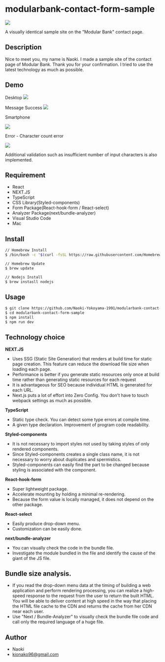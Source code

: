 # modularbank-contact-form-sample

![](https://modularbank-contact-form-sample.vercel.app/)

A visually identical sample site on the "Modular Bank" contact page.

## Description

Nice to meet you, my name is Naoki. I made a sample site of the contact page of Modular Bank. Thank you for your confirmation. I tried to use the latest technology as much as possible.

## Demo

Desktop
![](https://user-images.githubusercontent.com/76952055/110594221-34b76600-8185-11eb-954a-ffc91dea11d4.png)

Message Success
![](https://user-images.githubusercontent.com/76952055/110611878-4f470a80-8198-11eb-979f-b31747d0af26.png)

Smartphone

![](https://user-images.githubusercontent.com/76952055/110612320-bebcfa00-8198-11eb-897c-0a88eca96f18.png)

Error - Character count error

![](https://user-images.githubusercontent.com/76952055/110612248-acdb5700-8198-11eb-9b2c-5efc7039e269.png)

Additional validation such as insufficient number of input characters is also implemented.

## Requirement

- React
- NEXT.JS
- TypeScript
- CSS Library(Styled-components)
- Form Package(React-hook-form / React-select)
- Analyzer Package(next/bundle-analyzer)
- Visual Studio Code
- Mac

## Install

```bash
// Homebrew Install
$ /bin/bash -c "$(curl -fsSL https://raw.githubusercontent.com/Homebrew/install/master/install.sh)"

// Homebrew Update
$ brew update

// Nodejs Install
$ brew instasll nodejs
```

## Usage

```bash
$ git clone https://github.com/Naoki-Yokoyama-1991/modularbank-contact-form-sample.git
$ cd modularbank-contact-form-sample
$ npm install
$ npm run dev
```

## Technology choice

**NEXT.JS**

- Uses SSG (Static Site Generation) that renders at build time for static page creation. This feature can reduce the download file size when loading each page.
- Performance is better if you generate static resources only once at build time rather than generating static resources for each request
- It is advantageous for SEO because individual HTML is generated for each URL.
- Next.js puts a lot of effort into Zero Config. You don't have to touch webpack settings as much as possible.

**TypeScript**

- Static type check. You can detect some type errors at compile time.
- A given type declaration. Improvement of program code readability.

**Styled-components**

- It is not necessary to import styles not used by taking styles of only rendered components.
- Since Styled-components creates a single class name, it is not necessary to worry about duplicates and spermistics.
- Styled-components can easily find the part to be changed because styling is associated with the component.

**React-hook-form**

- Super lightweight package.
- Accelerate mounting by holding a minimal re-rendering.
- Because the form value is locally managed, it does not depend on the other package.

**React-select**

- Easily produce drop-down menu.
- Customization can be easily done.

**next/bundle-analyzer**

- You can visually check the code in the bundle file.
- Investigate the module bundled in the file and identify the cause of the giant of the JS file.

## Bundle size analysis.

- If you read the drop-down menu data at the timing of building a web application and perform rendering processing, you can realize a high-speed response to the request from the user to return the built HTML. You will be able to deliver content at high speed in the way that placing the HTML file cache to the CDN and returns the cache from her CDN near each user.
- Use "Next / Bundle-Analyzer" to visually check the bundle file code and call only the required language of a huge file.

## Author

- Naoki
- kionako96@gmail.com
